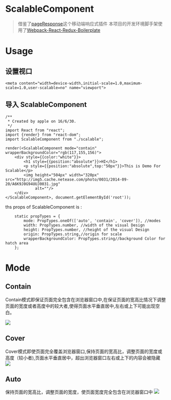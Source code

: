 # ScalableComponent

> 借鉴了[pageResponse](https://github.com/peunzhang/pageResponse/blob/master/README.md)这个移动端响应式插件
> 本项目的开发环境脚手架使用了[Webpack-React-Redux-Boilerplate](https://github.com/wxyyxc1992/Webpack-React-Redux-Boilerplate/tree/boilerplate)

# Usage

## 设置视口
```
<meta content="width=device-width,initial-scale=1.0,maximum-scale=1.0,user-scalable=no" name="viewport">
```

## 导入 ScalableComponent

```
/**
 * Created by apple on 16/6/30.
 */
import React from "react";
import {render} from "react-dom";
import ScalableComponent from "./scalable";

render(<ScalableComponent mode="contain" wrapperBackgroundColor="rgb(117,155,156)">
    <div style={{color:"white"}}>
        <h1 style={{position:"absolute"}}>HI</h1>
        <p style={{position:"absolute",top:"50px"}}>This is Demo For Scalable</p>
        <img height="504px" width="320px" src="http://img5.cache.netease.com/photo/0031/2014-09-20/A6K9J0G94UUJ0031.jpg"
             alt=""/>
    </div>
</ScalableComponent>, document.getElementById('root'));

```

ths props of ScalableComponent is :

```
    static propTypes = {
        mode: PropTypes.oneOf(['auto', 'contain', 'cover']), //modes
        width: PropTypes.number, //width of the visual Design
        height: PropTypes.number, //height of the visual Design
        origin: PropTypes.string,//origin for scale
        wrapperBackgroundColor: PropTypes.string//background Color for hatch area
    };

```
# Mode

## Contain

Contain模式即保证页面完全包含在浏览器窗口中,在保证页面的宽高比情况下调整页面的宽度或者高度中的较大者,使得页面水平垂直居中,左右或上下可能出现空白。

![](https://github.com/wxyyxc1992/Web-Frontend-Introduction-And-Best-Practices/blob/master/OpenSource/scalable-component/screenshots/contain.gif?raw=true)

## Cover

Cover模式即使页面完全覆盖浏览器窗口,保持页面的宽高比，调整页面的宽度或高度（较小者),页面水平垂直居中，超出浏览器窗口左右或上下的内容会被隐藏
![](https://github.com/wxyyxc1992/Web-Frontend-Introduction-And-Best-Practices/blob/master/OpenSource/scalable-component/screenshots/cover.gif?raw=true)

## Auto
保持页面的宽高比，调整页面的宽度，使页面宽度完全包含在浏览器窗口中
![](https://github.com/wxyyxc1992/Web-Frontend-Introduction-And-Best-Practices/blob/master/OpenSource/scalable-component/screenshots/auto.gif?raw=true)


